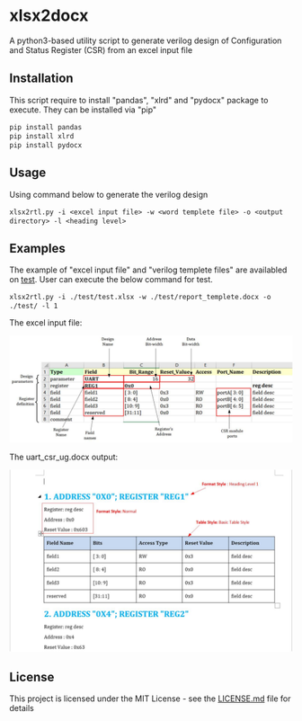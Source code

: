 # xlsx2docx
A python3-based utility script to generate verilog design of Configuration and Status Register (CSR) from an excel input file

## Installation

This script require to install "pandas", "xlrd" and "pydocx" package to execute. They can be installed via "pip"

```
pip install pandas
pip install xlrd
pip install pydocx

```

## Usage

Using command below to generate the verilog design 

```
xlsx2rtl.py -i <excel input file> -w <word templete file> -o <output directory> -l <heading level>
```

## Examples

The example of "excel input file" and "verilog templete files" are availabled on [test](https://github.com/nguyentheman/xlsx2rtl/tree/master/test). User can execute the below command for test.

``` 
xlsx2rtl.py -i ./test/test.xlsx -w ./test/report_templete.docx -o ./test/ -l 1
``` 

The excel input file:

![Register input file format](https://github.com/nguyentheman/xlsx2docx/blob/master/docs/register_define.jpg)

The uart_csr_ug.docx output:

![Register input file format](https://github.com/nguyentheman/xlsx2docx/blob/master/docs/docx_output.jpg)

## License

This project is licensed under the MIT License - see the [LICENSE.md](https://github.com/nguyentheman/xlsx2docx/blob/master/LICENSE) file for details


